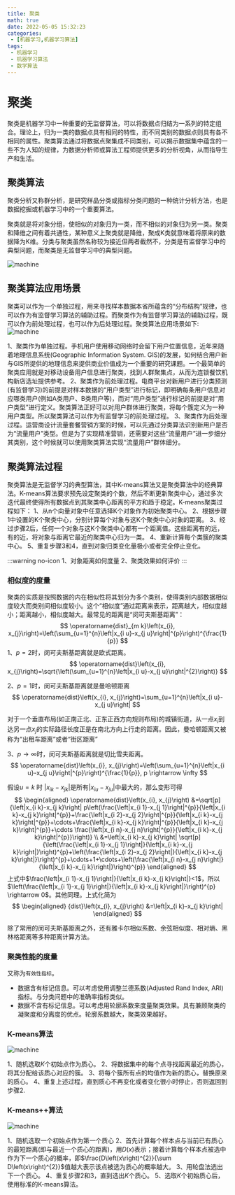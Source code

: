 ```yaml
---
title: 聚类
math: true
date: 2022-05-05 15:32:23
categories:
 - [机器学习,机器学习算法]
tags: 
 - 机器学习
 - 机器学习算法
 - 数学算法
---
```



# 聚类

聚类是机器学习中一种重要的无监督算法，可以将数据点归结为一系列的特定组合。理论上，归为一类的数据点具有相同的特性，而不同类别的数据点则具有各不相同的属性。聚类算法通过将数据点聚集成不同类别，可以揭示数据集中蕴含的一些不为人知的规律，为数据分析师或算法工程师提供更多的分析视角，从而指导生产和生活。

## 聚类算法

聚类分析又称群分析，是研究样品分类或指标分类问题的一种统计分析方法，也是数据挖掘或机器学习中的一个重要算法。

聚类就是将对象分组，使相似的对象归为一类，而不相似的对象归为另一类。聚类和降维之间有着共通性，某种意义上聚类就是降维，聚成K类就意味着将原来的数据降为K维。分类与聚类虽然名称较为接近但两者截然不，分类是有监督学习中的典型问题，而聚类是无监督学习中的典型问题。

![machine](/assets/machine-learning/zero-book/cluster1.png)

## 聚类算法应用场景

聚类可以作为一个单独过程，用来寻找样本数据本省所蕴含的“分布结构”规律，也可以作为有监督学习算法的辅助过程。而聚类作为有监督学习算法的辅助过程，既可以作为前处理过程，也可以作为后处理过程。聚类算法应用场景如下: 
![machine](/assets/machine-learning/zero-book/cluster2.png)

1、聚类作为单独过程。手机用户使用移动网络时会留下用户位置信息，近年来随着地理信息系统(Geographic Information System. GIS)的发展，如何结合用户新与GIS所提供的地理信息来提供商业价值成为一个重要的研究课题。一个最简单的聚类应用就是对移动设备用户信息进行聚类，找到人群聚集点，从而为连锁餐饮机构新店选址提供参考。
2、聚类作为前处理过程。电商平台对新用户进行分类预测(有监督学习)的前提是对样本数据的“用户类型”进行标记，即明确每条用户信息对应哪类用户(例如A类用户、B类用户等)，而对“用户类型”进行标记的前提是对“用户类型”进行定义。聚类算法正好可以对用户群体进行聚类，将每个簇定义为一种用户类型。所以聚类算法可以作为有监督学习的前处理过程。
3、聚类作为后处理过程。运营商设计流量套餐营销方案的时候，可以先通过分类算法识别新用户是否为“流量用户”类型。但是为了实现精准营销，还需要对这些“流量用户”进一步细分其类别，这个时候就可以使用聚类算法实现“流量用户”群体细分。

## 聚类算法过程

聚类算法是无监督学习的典型算法，其中K-means算法又是聚类算法中的经典算法。K-means算法要求预先设定聚类的个数，然后不断更新聚类中心，通过多次迭代最终使得所有数据点到其聚类中心距离的平方和趋于稳定。K-means聚类过程如下：
1、从n个向量对象中任意选择K个对象作为初始聚类中心。
2、根据步骤1中设置的K个聚类中心，分别计算每个对象与这K个聚类中心对象的距离。
3、经过步骤2后，任何一个对象与这K个聚类中心都有一个距离值。这些距离有的远，有的近，将对象与距离它最近的聚类中心归为一类。
4、重新计算每个类簇的聚类中心。
5、重复步骤3和4，直到对象归类变化量极小或者完全停止变化。

:::warning no-icon
1、对象距离如何度量
2、聚类效果如何评价
:::

### 相似度的度量

聚类的实质是按照数据的内在相似性将其划分为多个类别，使得类别内部数据相似度较大而类别间相似度较小。这个“相似度”通过距离来表示，距离越大，相似度越小；距离越小，相似度越大。最常见的距离是“闵可夫斯基距离”：
$$
\operatorname{dist}_{m k}\left(x_{i}, x_{j}\right)=\left(\sum_{u=1}^{n}\left|x_{i u}-x_{j u}\right|^{p}\right)^{\frac{1}{p}}
$$
1、$p=2$时，闵可夫斯基距离就是欧式距离。
$$
\operatorname{dist}\left(x_{i}, x_{j}\right)=\sqrt{\left(\sum_{u=1}^{n}\left|x_{i u}-x_{j u}\right|^{2}\right)}
$$

2、$p=1$时，闵可夫斯基距离就是曼哈顿距离
$$
\operatorname{dist}\left(x_{i}, x_{j}\right)=\sum_{u=1}^{n}\left|x_{i u}-x_{j u}\right|
$$

对于一个垂直布局(如正南正北、正东正西方向规则布局)的城镇街道，从一点$x_{i}$到达另一点$x_{j}$的实际路径长度正是在南北方向上行走的距离。因此，曼哈顿距离又被称为“出租车距离”或者“街区距离”

3、$p \rightarrow \infty$时，闵可夫斯基距离就是切比雪夫距离。
$$
\operatorname{dist}\left(x_{i}, x_{j}\right)=\left(\sum_{u=1}^{n}\left|x_{i u}-x_{j u}\right|^{p}\right)^{\frac{1}{p}}, p \rightarrow \infty
$$

假设$u=k$ 时 $\left|x_{i k}-x_{j k}\right|$是所有$\left|x_{i u}-x_{j u}\right|$中最大的，那么变形可得
$$
\begin{aligned}
\operatorname{dist}\left(x_{i}, x_{j}\right) &=\sqrt[p]{\left|x_{i k}-x_{j k}\right| p\left(\frac{\left|x_{i 1}-x_{j 1}\right|^{p}}{\left|x_{i k}-x_{j k}\right|^{p}}+\frac{\left|x_{i 2}-x_{j 2}\right|^{p}}{\left|x_{i k}-x_{j k}\right|^{p}}+\cdots+\frac{\left|x_{i k}-x_{j k}\right|^{p}}{\left|x_{i k}-x_{j k}\right|^{p}}+\cdots \frac{\left|x_{i n}-x_{j n}\right|^{p}}{\left|x_{i k}-x_{j k}\right|^{p}}\right)} \\
&=\left|x_{i k}-x_{j k}\right| \sqrt[p]{\left(\frac{\left|x_{i 1}-x_{j 1}\right|}{\left|x_{i k}-x_{j k}\right|}\right)^{p}+\left(\frac{\left|x_{i 2}-x_{j 2}\right|}{\left|x_{i k}-x_{j k}\right|}\right)^{p}+\cdots+1+\cdots+\left(\frac{\left|x_{i n}-x_{j n}\right|}{\left|x_{i k}-x_{j k}\right|}\right)^{p}}
\end{aligned}
$$
上式中$\frac{\left|x_{i 1}-x_{j 1}\right|}{\left|x_{i k}-x_{j k}\right|}<1$，所以$\left(\frac{\left|x_{i 1}-x_{j 1}\right|}{\left|x_{i k}-x_{j k}\right|}\right)^{p} \rightarrow 0$。其他同理。上式化简为
$$
\begin{aligned}
{dist}\left(x_{i}, x_{j}\right) &=\left|x_{i k}-x_{j k}\right|
\end{aligned}
$$

除了常用的闵可夫斯基距离之外，还有雅卡尔相似系数、余弦相似度、相对熵、黑林格距离等多种距离计算方法。

### 聚类性能的度量

又称为`有效性指标`。
- 数据含有标记信息。可以考虑使用调整兰德系数(Adjusted Rand Index, ARI)指标。与分类问题中的准确率指标类似。
- 数据不含有标记信息。可以考虑用轮廓系数来度量聚类效果。具有兼顾聚类的凝聚度和分离度的优点。轮廓系数越大，聚类效果越好。

### K-means算法

![machine](/assets/machine-learning/zero-book/K-means1.png)

1、随机选取$K$个初始点作为质心。
2、将数据集中的每个点寻找距离最近的质心，将其分配给该质心对应的簇。
3、将每个簇所有点的均值作为新的质心，替换原来的质心。
4、重复上述过程，直到质心不再变化或者变化很小时停止，否则返回到步骤2.

### K-means++算法

![machine](/assets/machine-learning/zero-book/K-means++1.png)

1、随机选取一个初始点作为第一个质心
2、首先计算每个样本点与当前已有质心的最短距离(即与最近一个质心的距离)，用$D\left(x \right)$表示；接着计算每个样本点被选中作为下一个质心的概率，即$\frac{D\left(x\right)^{2}}{\sum D\left(x\right)^{2}}$值越大表示该点被选为质心的概率越大。
3、用轮盘法选出下一个质心。
4、重复步骤2和3，直到选出$K$个质心。
5、选取$K$个初始质心后，使用标准的K-means算法。


